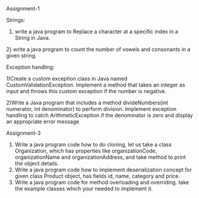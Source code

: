 Assignment-1

Strings:

1) write a java program to Replace a character at a specific index in a String in Java.

2} write a java program to count the number of vowels and consonants in a given string.

Exception handling:

1)Create a custom exception class in Java named CustomValidationException. Implement a method that takes an integer as input and throws this custom exception if the number is negative.

2)Write a Java program that includes a method divideNumbers(int numerator, int denominator) to perform division. Implement exception handling to catch ArithmeticException if the denominator is zero and display an appropriate error message

Assignment-3

1. Write a java program code how to do cloning, let us take a class Organization, which has properties like organizationCode, organizationName and organizationAddress, and take method to print the object details.
2.  Write a java program code how to implement deserialization concept for given class Product object, has fields id, name, category and price.
3.  Write a java program code for method overloading and overriding. take the example classes which your needed to implement it.
